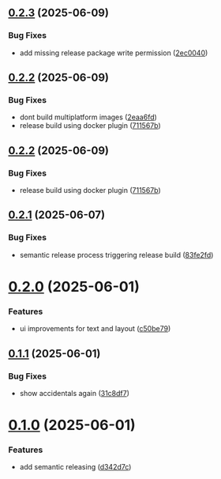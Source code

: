 ## [0.2.3](https://github.com/chrisingenhaag/brass-notehelper/compare/v0.2.2...v0.2.3) (2025-06-09)


### Bug Fixes

* add missing release package write permission ([2ec0040](https://github.com/chrisingenhaag/brass-notehelper/commit/2ec004094b2c4a838abdf2ec49799014e762fb48))

## [0.2.2](https://github.com/chrisingenhaag/brass-notehelper/compare/v0.2.1...v0.2.2) (2025-06-09)


### Bug Fixes

* dont build multiplatform images ([2eaa6fd](https://github.com/chrisingenhaag/brass-notehelper/commit/2eaa6fd2750df55eeae1dc788228fba0a8fc0a7f))
* release build using docker plugin ([711567b](https://github.com/chrisingenhaag/brass-notehelper/commit/711567bcead4bbccfa6418c93f018100514c9e6c))

## [0.2.2](https://github.com/chrisingenhaag/brass-notehelper/compare/v0.2.1...v0.2.2) (2025-06-09)


### Bug Fixes

* release build using docker plugin ([711567b](https://github.com/chrisingenhaag/brass-notehelper/commit/711567bcead4bbccfa6418c93f018100514c9e6c))

## [0.2.1](https://github.com/chrisingenhaag/brass-notehelper/compare/v0.2.0...v0.2.1) (2025-06-07)


### Bug Fixes

* semantic release process triggering release build ([83fe2fd](https://github.com/chrisingenhaag/brass-notehelper/commit/83fe2fdcdc33eaeb28b6fd14684c87e443bcae97))

# [0.2.0](https://github.com/chrisingenhaag/brass-notehelper/compare/v0.1.1...v0.2.0) (2025-06-01)


### Features

* ui improvements for text and layout ([c50be79](https://github.com/chrisingenhaag/brass-notehelper/commit/c50be792f9292810ef01a7add8dd574dbbb655d7))

## [0.1.1](https://github.com/chrisingenhaag/brass-notehelper/compare/v0.1.0...v0.1.1) (2025-06-01)


### Bug Fixes

* show accidentals again ([31c8df7](https://github.com/chrisingenhaag/brass-notehelper/commit/31c8df71394e33e97dcfd10f9cb83d15969d0c5d))

# [0.1.0](https://github.com/chrisingenhaag/brass-notehelper/compare/v0.0.12...v0.1.0) (2025-06-01)


### Features

* add semantic releasing ([d342d7c](https://github.com/chrisingenhaag/brass-notehelper/commit/d342d7c92a9123362684f2ac270a4015706a71f8))
